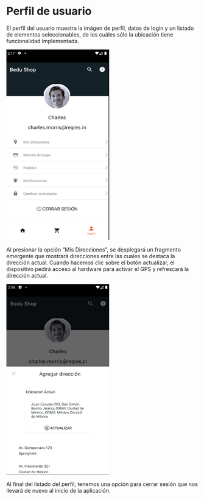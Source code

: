 # Perfil de usuario

El perfil del usuario muestra la imágen de perfil, datos de login y un listado de elementos seleccionables, de los cuáles sólo la ubicación tiene funcionalidad implementada.

<img src="../imagenes/perfil.png" width="270px" height="500px">

Al presionar la opción “Mis Direcciones”, se desplegará un fragmento emergente que mostrará direcciones entre las cuales se destaca la dirección actual. 
Cuando hacemos clic sobre el botón actualizar, el dispositivo pedirá acceso al hardware para activar el GPS y refrescará la dirección actual.

<img src="../imagenes/perfilmapa.png" width="270px" height="500px">

Al final del listado del perfil, tenemos una opción para cerrar sesión que nos llevará de nuevo al inicio de la aplicación. 
